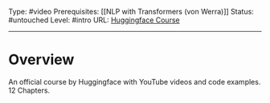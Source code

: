 Type: #video 
Prerequisites: [[NLP with Transformers (von Werra)]]
Status: #untouched 
Level: #intro 
URL: [Huggingface Course](https://huggingface.co/course/chapter1/1)

----
# Overview

An official course by Huggingface with YouTube videos and code examples. 12 Chapters.